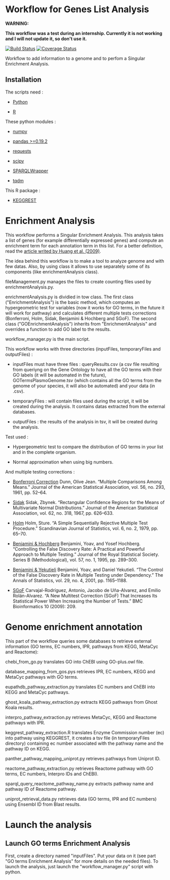 # Workflow for Genes List Analysis

**WARNING:**

**This workflow was a test during an internship. Currently it is not working and I will not update it, so don't use it.**



[![Build Status](https://travis-ci.org/ArnaudBelcour/Workflow_GeneList_Analysis.svg?branch=master)](https://travis-ci.org/ArnaudBelcour/Workflow_GeneList_Analysis)
[![Coverage Status](https://coveralls.io/repos/github/ArnaudBelcour/Workflow_GeneList_Analysis/badge.svg)](https://coveralls.io/github/ArnaudBelcour/Workflow_GeneList_Analysis)

Workflow to add information to a genome and to perfom a Singular Enrichment Analysis.

## Installation

The scripts need :

* [Python](https://www.python.org/downloads/)

* [R](https://cran.r-project.org/index.html)

These python modules :

* [numpy](https://pypi.python.org/pypi/numpy)

* [pandas >=0.19.2](http://pandas.pydata.org/)

* [requests](http://docs.python-requests.org/en/master/)

* [scipy](https://pypi.python.org/pypi/scipy)

* [SPARQLWrapper](https://rdflib.github.io/sparqlwrapper/)

* [tqdm](https://pypi.python.org/pypi/tqdm)

This R package :

* [KEGGREST](https://bioconductor.org/packages/release/bioc/html/KEGGREST.html)

# Enrichment Analysis

This workflow performs a Singular Enrichment Analysis. This analysis takes a list of genes (for example differentially expressed genes) and compute an enrichment term for each annotation term in this list.
For a better definition, read the [article writed by Huang et al. (2009)](https://academic.oup.com/nar/article-lookup/doi/10.1093/nar/gkn923).

The idea behind this workflow is to make a tool to analyze genome and with few datas. Also, by using class it allows to use separately some of its components (like enrichmentAnalysis class).

fileManagement.py manages the files to create counting files used by enrichmentAnalysis.py.

enrichmentAnalysis.py is dividied in tow class. The first class ("EnrichmentAnalysis") is the basic method, which computes an hypergeometric test for variables (now it works for GO terms, in the future it will work for pathway) and calculates different multiple tests corrections (Bonferroni, Holm, Sidak, Benjamini & Hochberg and SGoF). The second class ("GOEnrichmentAnalysis") inherits from "EnrichmentAnalysis" and overrides a function to add GO label to the results.

workflow_manager.py is the main script.

This workflow works with three directories (inputFiles, temporaryFiles and outputFiles) :

* inputFiles must have three files : queryResults.csv (a csv file resulting from queriyng on the Gene Ontology to have all the GO terms with their GO labels (it will be automated in the future), GOTermsPlasmoGenome.tsv (which contains all the GO terms from the genome of your species, it will also be automated) and your data (in .csv).

* temporaryFiles : will contain files used during the script, it will be created during the analysis. It contains datas extracted from the external databases.

* outputFiles : the results of the analysis in tsv, it will be created during the analysis.

Test used :

* Hypergeometric test to compare the distribution of GO terms in your list and in the complete organism.

* Normal approximation when using big numbers.

And multiple testing corrections :

* [Bonferroni Correction](http://www.jstor.org/stable/2282330?seq=1#page_scan_tab_contents) Dunn, Olive Jean. “Multiple Comparisons Among Means.” Journal of the American Statistical Association, vol. 56, no. 293, 1961, pp. 52–64.

* [Sidak](https://www.jstor.org/stable/2283989?seq=1#page_scan_tab_contents) Sidak, Zbynek. “Rectangular Confidence Regions for the Means of Multivariate Normal Distributions.” Journal of the American Statistical Association, vol. 62, no. 318, 1967, pp. 626–633.

* [Holm](http://www.jstor.org/stable/4615733?seq=1#page_scan_tab_contents) Holm, Sture. “A Simple Sequentially Rejective Multiple Test Procedure.” Scandinavian Journal of Statistics, vol. 6, no. 2, 1979, pp. 65–70.

* [Benjamini & Hochberg](https://www.jstor.org/stable/2346101?seq=1#page_scan_tab_contents) Benjamini, Yoav, and Yosef Hochberg. “Controlling the False Discovery Rate: A Practical and Powerful Approach to Multiple Testing.” Journal of the Royal Statistical Society. Series B (Methodological), vol. 57, no. 1, 1995, pp. 289–300.

* [Benjamini & Yekutieli](http://www.jstor.org/stable/2674075?seq=1#page_scan_tab_contents) Benjamini, Yoav, and Daniel Yekutieli. “The Control of the False Discovery Rate in Multiple Testing under Dependency.” The Annals of Statistics, vol. 29, no. 4, 2001, pp. 1165–1188.

* [SGoF](https://www.ncbi.nlm.nih.gov/pmc/articles/PMC2719628/) Carvajal-Rodríguez, Antonio, Jacobo de Uña-Alvarez, and Emilio Rolán-Alvarez. “A New Multitest Correction (SGoF) That Increases Its Statistical Power When Increasing the Number of Tests.” BMC Bioinformatics 10 (2009): 209.

# Genome enrichment annotation

This part of the workflow queries some databases to retrieve external information (GO terms, EC numbers, IPR, pathways from KEGG, MetaCyc and Reactome):

chebi_from_go.py translates GO into ChEBI using GO-plus.owl file.

database_mapping_from_gos.pys retrieves IPR, EC numbers, KEGG and MetaCyc pathways with GO terms.

eupathdb_pathway_extraction.py translates EC numbers and ChEBI into KEGG and MetaCyc pathways.

ghost_koala_pathway_extraction.py extracts KEGG pathways from Ghost Koala results.

interpro_pathway_extraction.py retrieves MetaCyc, KEGG and Reactome pathways with IPR.

keggrest_pathway_extraction.R translates Enzyme Commission number (ec) into pathway using KEGGREST, it creates a tsv file (in temporaryFiles directory) containing ec number associated with the pathway name and the pathway ID on KEGG.

panther_pathway_mapping_uniprot.py retrieves pathways from Uniprot ID.

reactome_pathway_extraction.py retrieves Reactome pathway with GO terms, EC numbers, Interpro IDs and ChEBI).

sparql_query_reactome_pathway_name.py extracts pathway name and pathway ID of Reactome pathway.

uniprot_retrieval_data.py retrieves data (GO terms, IPR and EC numbers) using Ensembl ID from Blast results.

# Launch the analysis

## Launch GO terms Enrichment Analysis

First, create a directory named "inputFiles". Put your data on it (see part "GO terms Enrichment Analysis" for more details on the needed files).
To launch the analysis, just launch the "workflow_manager.py" script with python.
